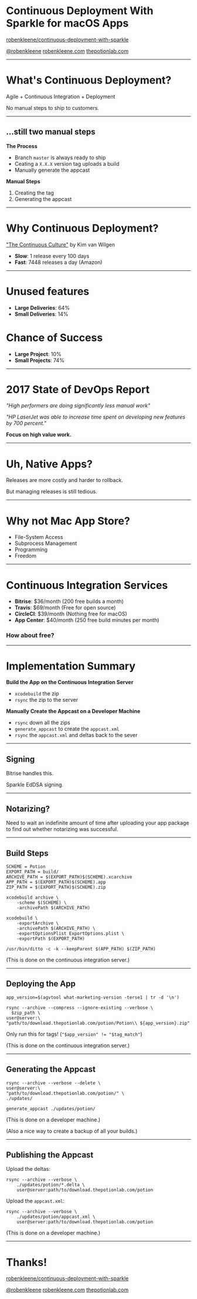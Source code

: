 # Continuous Deployment With Sparkle for macOS Apps

[robenkleene/continuous-deployment-with-sparkle](https://github.com/robenkleene/continuous-deployment-with-sparkle)

[@robenkleene](https://twitter.com/robenkleene)
[robenkleene.com](https://robenkleene.com)
[thepotionlab.com](https://thepotionlab.com)

---

# What's Continuous Deployment?

Agile + Continuous Integration + Deployment

No manual steps to ship to customers.

---

## ...still two manual steps

**The Process**

- Branch `master` is always ready to ship
- Ceating a `X.X.X` version tag uploads a build
- Manually generate the appcast

**Manual Steps**

1. Creating the tag
2. Generating the appcast

---

# Why Continuous Deployment?

["The Continuous Culture"](https://www.youtube.com/watch?v=x47pgeWxXHY) by Kim van Wilgen

- **Slow**: 1 release every 100 days
- **Fast**: 7448 releases a day (Amazon)

---

# Unused features

- **Large Deliveries**: 64% 
- **Small Deliveries**: 14%

# Chance of Success

- **Large Project**: 10%
- **Small Projects**: 74%

---

# 2017 State of DevOps Report

*"High performers are doing significantly less manual work"*

*"HP LaserJet was able to increase time spent on developing new features by 700 percent."*

**Focus on high value work.**

---

# Uh, Native Apps?

Releases are more costly and harder to rollback.

But managing releases is still tedious.

---

# Why not Mac App Store?

- File-System Access
- Subprocess Management
- Programming
- Freedom

---

# Continuous Integration Services

- **Bitrise**: $36/month (200 free builds a month)
- **Travis**: $69/month (Free for open source)
- **CircleCI**: $39/month (Nothing free for macOS)
- **App Center**: $40/month (250 free build minutes per month)

### How about free?

---

# Implementation Summary

**Build the App on the Continuous Integration Server**

- `xcodebuild` the zip
- `rsync` the zip to the server

**Manually Create the Appcast on a Developer Machine**

- `rsync` down all the zips
- `generate_appcast` to create the `appcast.xml`
- `rsync` the `appcast.xml` and deltas back to the sever

---

## Signing

Bitrise handles this.

Sparkle EdDSA signing.

---

## Notarizing?

Need to wait an indefinite amount of time after uploading your app package to find out whether notarizing was successful.

---

## Build Steps

	SCHEME = Potion
	EXPORT_PATH = build/
	ARCHIVE_PATH = $(EXPORT_PATH)$(SCHEME).xcarchive
	APP_PATH = $(EXPORT_PATH)$(SCHEME).app
	ZIP_PATH = $(EXPORT_PATH)$(SCHEME).zip

	xcodebuild archive \
		-scheme $(SCHEME) \
		-archivePath $(ARCHIVE_PATH)

	xcodebuild \
		-exportArchive \
		-archivePath $(ARCHIVE_PATH) \
		-exportOptionsPlist ExportOptions.plist \
		-exportPath $(EXPORT_PATH)

	/usr/bin/ditto -c -k --keepParent $(APP_PATH) $(ZIP_PATH)

(This is done on the continuous integration server.)

---

## Deploying the App

	app_version=$(agvtool what-marketing-version -terse1 | tr -d '\n')

	rsync --archive --compress --ignore-existing --verbose \
	  $zip_path \
	user@server:\
	"path/to/download.thepotionlab.com/potion/Potion\\ ${app_version}.zip"

Only run this for tags! (`"$app_version" != "$tag_match"`)

(This is done on the continuous integration server.)

---

## Generating the Appcast

	rsync --archive --verbose --delete \
	user@server:\
	"path/to/download.thepotionlab.com/potion/" \
	./updates/

	generate_appcast ./updates/potion/

(This is done on a developer machine.)

(Also a nice way to create a backup of all your builds.)

---

## Publishing the Appcast

Upload the deltas:

	rsync --archive --verbose \
		./updates/potion/*.delta \
		user@server:path/to/download.thepotionlab.com/potion

Upload the `appcast.xml`:

	rsync --archive --verbose \
		./updates/potion/appcast.xml \
		user@server:path/to/download.thepotionlab.com/potion

(This is done on a developer machine.)

---

# Thanks!

[robenkleene/continuous-deployment-with-sparkle](https://github.com/robenkleene/continuous-deployment-with-sparkle)

[@robenkleene](https://twitter.com/robenkleene)
[robenkleene.com](https://robenkleene.com)
[thepotionlab.com](https://thepotionlab.com)

